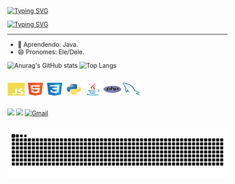 
[![Typing SVG](https://readme-typing-svg.herokuapp.com/?color=003366&size=35&center=true&vCenter=true&width=1000&lines=OLÁ,+MEU+NOME+é+Pedro+Janneo+;Tenho+19+anos;Sou+de+Taboão+da+Serra,+SP+;Sou+Desenvolvedor+FullStack+;Seja+Bem-vindo!+:%29)](https://git.io/typing-svg)

[![Typing SVG](https://readme-typing-svg.herokuapp.com/?color=003366&size=35&center=true&vCenter=true&width=1000&lines=HELLO,+MY+NAME+is+Pedro+Janneo+;I'm+19+years+old;I+am+from+Taboão+da+Serra,+SP+;I+am+a+FullStack+Developer+;Be+Welcome!+:%29)](https://git.io/typing-svg)

---

- 🌱 Aprendendo: Java. 
- 😄 Pronomes: Ele/Dele.   


![Anurag's GitHub stats](https://github-readme-stats.vercel.app/api?username=PedroJanneo&show_icons=true&theme=transparent)
![Top Langs](https://github-readme-stats.vercel.app/api/top-langs/?username=PedroJanneo&layout=compact&theme=transparent)  

<div style="display: inline_block"><br>
  <img align="center" alt="Peu-Js" height="30" width="40" src="https://raw.githubusercontent.com/devicons/devicon/master/icons/javascript/javascript-plain.svg">
  <img align="center" alt="Peu-HTML" height="30" width="40" src="https://raw.githubusercontent.com/devicons/devicon/master/icons/html5/html5-original.svg">
  <img align="center" alt="Peu-CSS" height="30" width="40" src="https://raw.githubusercontent.com/devicons/devicon/master/icons/css3/css3-original.svg">
  <img align="center" alt="Peu-Python" height="30" width="40" src="https://raw.githubusercontent.com/devicons/devicon/master/icons/python/python-original.svg">
  <img align="center" alt="Peu-Java" height="30" width="40" src="https://raw.githubusercontent.com/devicons/devicon/master/icons/java/java-original.svg">
  <img align="center" alt="Peu-Php" height="30" width="40" src="https://raw.githubusercontent.com/devicons/devicon/master/icons/php/php-original.svg">
  <img align="center" alt="Peu-MYSQL" height="30" width="40" src="https://raw.githubusercontent.com/devicons/devicon/master/icons/mysql/mysql-original.svg">
</div>

 ##
 
<div>
<a href="https://www.linkedin.com/in/pedrohenriquejanneo" target="_blank"><img src="https://img.shields.io/badge/-LinkedIn-%230077B5?style=for-the-badge&logo=linkedin&logoColor=white" target="_blank"></a>  
<a href="https://instagram.com/pedrojanneo" target="_blank"><img src="https://img.shields.io/badge/-Instagram-%23E4405F?style=for-the-badge&logo=instagram&logoColor=white" target="_blank"></a>
<a href="mailto:pedrojanneo2@gmail.com"><img src="https://img.shields.io/badge/-Gmail-%23333?style=for-the-badge&logo=gmail&logoColor=white" alt="Gmail"></a>




</div>

##

<picture>
  <source media="(prefers-color-scheme: dark)" srcset="https://raw.githubusercontent.com/PedroJanneo/PedroJanneo/output/github-contribution-grid-snake-dark.svg">
  <source media="(prefers-color-scheme: light)" srcset="https://raw.githubusercontent.com/PedroJanneo/PedroJanneo/output/github-contribution-grid-snake.svg">
  <img alt="github contribution grid snake animation" src="https://raw.githubusercontent.com/PedroJanneo/PedroJanneo/output/github-contribution-grid-snake.svg">
</picture>


